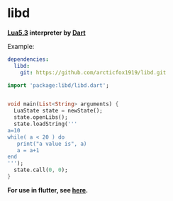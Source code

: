 # libd

**[Lua5.3](http://www.lua.org/manual/5.3/) interpreter by [Dart](https://github.com/dart-lang/sdk)**

Example:

```yaml
dependencies:
  libd:
    git: https://github.com/arcticfox1919/libd.git
```

```dart
import 'package:libd/libd.dart';


void main(List<String> arguments) {
  LuaState state = newState();
  state.openLibs();
  state.loadString('''
a=10
while( a < 20 ) do
   print("a value is", a)
   a = a+1
end
''');
  state.call(0, 0);
}
```

**For use in flutter, see [here](https://github.com/arcticfox1919/libd_flutter).**
